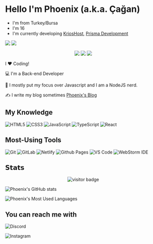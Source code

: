 # Hello I'm Phoenix (a.k.a. Çağan)
- I'm from Turkey/Bursa
- I'm 16
- I'm currently developing [KriosHost](https://krioshost.net.tr), [Prisma Development](https://prismadev.biz)

[![](https://img.shields.io/badge/-@xiaoluoboding-%231DA1F2?style=flat-square&logo=twitter&logoColor=ffffff)](https://twitter.com/cagan-ayin)
[![](https://img.shields.io/badge/-@xiaoluoboding-%23181717?style=flat-square&logo=github)](https://github.com/phoenix-rat)
<p align="center">
    <a href="https://instagram.com/phoenix.rat" target"blank_"><img src="https://img.shields.io/badge/INSTAGRAM%20-DC3175.svg?&style=for-the-badge&logo=instagram&logoColor=white"></a>
       <a href="https://open.spotify.com/user/cagan-ayin" target"blank_"><img src="https://img.shields.io/badge/Spotify%20-1ed760.svg?&style=for-the-badge&logo=spotify&logoColor=white"></a>
       <a href="https://discord.gg/2SDaef3cwA" target"blank_"><img src="https://img.shields.io/discord/930902141432909864?style=for-the-badge"></a></a>
</p>
I ❤️ Coding!

:computer: I'm a Back-end Developer

:vulcan_salute: I mostly put my focus over Javascript and I am a NodeJS nerd.

:writing_hand: I write my blog sometimes [Phoenix's Blog](https://phoenixrat.me)

## My Knowledge

![HTML5](https://img.shields.io/badge/-HTML5-%23E44D27?style=flat-square&logo=html5&logoColor=ffffff)
![CSS3](https://img.shields.io/badge/-CSS3-%231572B6?style=flat-square&logo=css3)
![JavaScript](https://img.shields.io/badge/-JavaScript-%23F7DF1C?style=flat-square&logo=javascript&logoColor=000000&labelColor=%23F7DF1C&color=%23FFCE5A)
![TypeScript](https://img.shields.io/badge/-TypeScript-007ACC?style=flat-square&logo=typescript&logoColor=white)
![React](https://img.shields.io/badge/-React-%23282C34?style=flat-square&logo=react)

## Most-Using Tools

![Git](https://img.shields.io/badge/-Git-%23F05032?style=flat-square&logo=git&logoColor=%23ffffff)
![GitLab](https://img.shields.io/badge/-GitLab-FCA121?style=flat-square&logo=gitlab)
![Netlify](https://img.shields.io/badge/-Netlify-%2300C7B7?style=flat-square&logo=netlify&logoColor=ffffff)
![Github Pages](https://img.shields.io/badge/Github%20Pages-darkgreen?style=flat-square&logo=github)
![VS Code](https://img.shields.io/badge/Visual%20Studio%20Code-grey?style=flat-square&logo=visualstudiocode)
![WebStorm IDE](https://img.shields.io/badge/-WebStorm%20IDE-%23007ACC?style=flat-square&logo=webstorm)

## 𝗦𝘁𝗮𝘁𝘀

<p align='center'>
  <img src="https://visitor-badge.glitch.me/badge?page_id=Phoenix-rat" alt="visitor badge"/>
</p>

![Phoenix's GitHub stats](https://github-readme-stats.vercel.app/api?username=phoenix-rat&show_icons=true&theme=synthwave)

![Phoenix's Most Used Languages](https://github-readme-stats.vercel.app/api/top-langs/?username=phoenix-rat&layout=compact)

## You can reach me with
![Discord](https://img.shields.io/discord/942398372038459494?style=flat-square)

![Instagram](https://img.shields.io/badge/Instagram-black?style=flat-square&logo=instagram)

